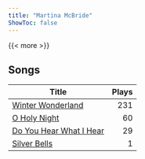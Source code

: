 ```yaml
---
title: "Martina McBride"
ShowToc: false
---
```


{{< more >}}

## Songs
Title | Plays 
----- | -----: 
[Winter Wonderland](/songs/winter-wonderland) | 231
[O Holy Night](/songs/o-holy-night) | 60
[Do You Hear What I Hear](/songs/do-you-hear-what-i-hear) | 29
[Silver Bells](/songs/silver-bells) | 1

